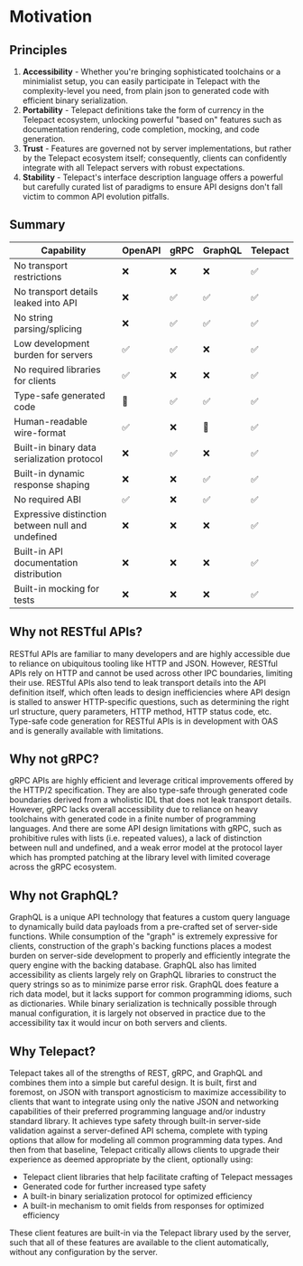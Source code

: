 # Motivation

## Principles

1. **Accessibility** - Whether you're bringing sophisticated toolchains or a
   minimialist setup, you can easily participate in Telepact with the
   complexity-level you need, from plain json to generated code with efficient
   binary serialization.
2. **Portability** - Telepact definitions take the form of currency in the
   Telepact ecosystem, unlocking powerful "based on" features such as
   documentation rendering, code completion, mocking, and code generation.
3. **Trust** - Features are governed not by server implementations, but rather
   by the Telepact ecosystem itself; consequently, clients can confidently
   integrate with all Telepact servers with robust expectations.
4. **Stability** - Telepact's interface description language offers a powerful
   but carefully curated list of paradigms to ensure API designs don't fall
   victim to common API evolution pitfalls.

## Summary

| Capability                                        | OpenAPI | gRPC | GraphQL | Telepact |
| ------------------------------------------------- | ------- | ---- | ------- | -------- |
| No transport restrictions                         | ❌      | ❌   | ❌      | ✅       |
| No transport details leaked into API              | ❌      | ✅   | ✅      | ✅       |
| No string parsing/splicing                        | ❌      | ✅   | ✅      | ✅       |
| Low development burden for servers                | ✅      | ✅   | ❌      | ✅       |
| No required libraries for clients                 | ✅      | ❌   | ❌      | ✅       |
| Type-safe generated code                          | 🤔      | ✅   | ✅      | ✅       |
| Human-readable wire-format                        | ✅      | ❌   | 🤔      | ✅       |
| Built-in binary data serialization protocol       | ❌      | ✅   | ❌      | ✅       |
| Built-in dynamic response shaping                 | ❌      | ❌   | ✅      | ✅       |
| No required ABI                                   | ✅      | ❌   | ✅      | ✅       |
| Expressive distinction between null and undefined | ❌      | ❌   | ❌      | ✅       |
| Built-in API documentation distribution           | ❌      | ❌   | ❌      | ✅       |
| Built-in mocking for tests                        | ❌      | ❌   | ❌      | ✅       |

## Why not RESTful APIs?

RESTful APIs are familiar to many developers and are highly accessible due to
reliance on ubiquitous tooling like HTTP and JSON. However, RESTful APIs rely on
HTTP and cannot be used across other IPC boundaries, limiting their use. RESTful
APIs also tend to leak transport details into the API definition itself, which
often leads to design inefficiencies where API design is stalled to answer
HTTP-specific questions, such as determining the right url structure, query
parameters, HTTP method, HTTP status code, etc. Type-safe code generation for
RESTful APIs is in development with OAS and is generally available with
limitations.

## Why not gRPC?

gRPC APIs are highly efficient and leverage critical improvements offered by the
HTTP/2 specification. They are also type-safe through generated code boundaries
derived from a wholistic IDL that does not leak transport details. However, gRPC
lacks overall accessibility due to reliance on heavy toolchains with generated
code in a finite number of programming languages. And there are some API design
limitations with gRPC, such as prohibitive rules with lists (i.e. repeated
values), a lack of distinction between null and undefined, and a weak error
model at the protocol layer which has prompted patching at the library level
with limited coverage across the gRPC ecosystem.

## Why not GraphQL?

GraphQL is a unique API technology that features a custom query language to
dynamically build data payloads from a pre-crafted set of server-side functions.
While consumption of the "graph" is extremely expressive for clients,
construction of the graph's backing functions places a modest burden on
server-side development to properly and efficiently integrate the query engine
with the backing database. GraphQL also has limited accessibility as clients
largely rely on GraphQL libraries to construct the query strings so as to
minimize parse error risk. GraphQL does feature a rich data model, but it lacks
support for common programming idioms, such as dictionaries. While binary
serialization is technically possible through manual configuration, it is
largely not observed in practice due to the accessibility tax it would incur on
both servers and clients.

## Why Telepact?

Telepact takes all of the strengths of REST, gRPC, and GraphQL and combines them
into a simple but careful design. It is built, first and foremost, on JSON with
transport agnosticism to maximize accessibility to clients that want to
integrate using only the native JSON and networking capabilities of their
preferred programming language and/or industry standard library. It achieves
type safety through built-in server-side validation against a server-defined API
schema, complete with typing options that allow for modeling all common
programming data types. And then from that baseline, Telepact critically allows
clients to upgrade their experience as deemed appropriate by the client,
optionally using:

-   Telepact client libraries that help facilitate crafting of Telepact messages
-   Generated code for further increased type safety
-   A built-in binary serialization protocol for optimized efficiency
-   A built-in mechanism to omit fields from responses for optimized efficiency

These client features are built-in via the Telepact library used by the server,
such that all of these features are available to the client automatically,
without any configuration by the server.

